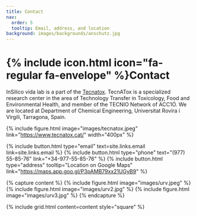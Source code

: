 ```yaml
---
title: Contact
nav:
  order: 5
  tooltip: Email, address, and location
background: images/backgrounds/anschutz.jpg
---
```


# {% include icon.html icon="fa-regular fa-envelope" %}Contact

InSilico vida lab is a part of the [Tecnatox](https://www.tecnatox.cat/). TecnATox is a specialized research center in the area of Technology Transfer in Toxicology, Food and Environmental Health, and member of the TECNIO Network of ACC1Ó. 
We are located at Department of Chemical Engineering, Universitat Rovira i Virgili, Tarragona, Spain. 

{%
  include figure.html
  image="images/tecnatox.jpeg"
  link="https://www.tecnatox.cat/"
  width="400px"
%}

{%
  include button.html
  type="email"
  text=site.links.email
  link=site.links.email
%}
{%
  include button.html
  type="phone"
  text="(977) 55-85-76"
  link="+34-977-55-85-76"
%}
{%
  include button.html
  type="address"
  tooltip="Location on Google Maps"
  link="https://maps.app.goo.gl/P3pAMB79xx21UGyB9"
%}

{% capture content %}
{% include figure.html image="images/urv.jpeg" %}
{% include figure.html image="images/urv2.jpg" %}
{% include figure.html image="images/urv3.jpg" %}
{% endcapture %}

{%
  include grid.html
  content=content
  style="square"
%}

